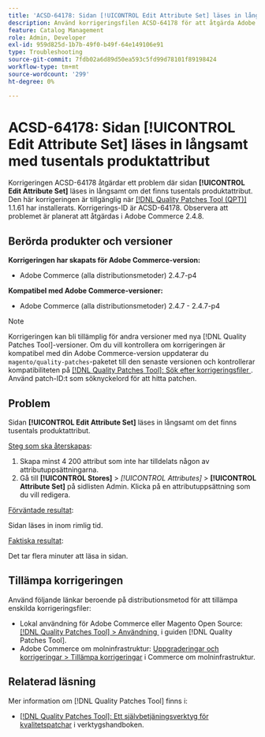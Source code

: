 ```yaml
---
title: 'ACSD-64178: Sidan [!UICONTROL Edit Attribute Set] läses in långsamt med tusentals produktattribut'
description: Använd korrigeringsfilen ACSD-64178 för att åtgärda Adobe Commerce-problemet där sidan [!UICONTROL Edit Attribute Set] läses in långsamt om det finns tusentals produktattribut.
feature: Catalog Management
role: Admin, Developer
exl-id: 959d825d-1b7b-49f0-b49f-64e149106e91
type: Troubleshooting
source-git-commit: 7fdb02a6d89d50ea593c5fd99d78101f89198424
workflow-type: tm+mt
source-wordcount: '299'
ht-degree: 0%

---
```


# ACSD-64178: Sidan [!UICONTROL Edit Attribute Set] läses in långsamt med tusentals produktattribut

Korrigeringen ACSD-64178 åtgärdar ett problem där sidan **[!UICONTROL Edit Attribute Set]** läses in långsamt om det finns tusentals produktattribut. Den här korrigeringen är tillgänglig när [[!DNL Quality Patches Tool (QPT)]](/help/tools/quality-patches-tool/quality-patches-tool-to-self-serve-quality-patches.md) 1.1.61 har installerats. Korrigerings-ID är ACSD-64178. Observera att problemet är planerat att åtgärdas i Adobe Commerce 2.4.8.

## Berörda produkter och versioner

**Korrigeringen har skapats för Adobe Commerce-version:**

* Adobe Commerce (alla distributionsmetoder) 2.4.7-p4

**Kompatibel med Adobe Commerce-versioner:**

* Adobe Commerce (alla distributionsmetoder) 2.4.7 - 2.4.7-p4

>[!NOTE]
>
>Korrigeringen kan bli tillämplig för andra versioner med nya [!DNL Quality Patches Tool]-versioner. Om du vill kontrollera om korrigeringen är kompatibel med din Adobe Commerce-version uppdaterar du `magento/quality-patches`-paketet till den senaste versionen och kontrollerar kompatibiliteten på [[!DNL Quality Patches Tool]: Sök efter korrigeringsfiler &#x200B;](https://experienceleague.adobe.com/tools/commerce-quality-patches/index.html?lang=sv-SE). Använd patch-ID:t som söknyckelord för att hitta patchen.

## Problem

Sidan **[!UICONTROL Edit Attribute Set]** läses in långsamt om det finns tusentals produktattribut.

<u>Steg som ska återskapas</u>:

1. Skapa minst 4 200 attribut som inte har tilldelats någon av attributuppsättningarna.
1. Gå till **[!UICONTROL Stores]** > *[!UICONTROL Attributes]* > **[!UICONTROL Attribute Set]** på sidlisten Admin. Klicka på en attributuppsättning som du vill redigera.

<u>Förväntade resultat</u>:

Sidan läses in inom rimlig tid.

<u>Faktiska resultat</u>:

Det tar flera minuter att läsa in sidan.

## Tillämpa korrigeringen

Använd följande länkar beroende på distributionsmetod för att tillämpa enskilda korrigeringsfiler:

* Lokal användning för Adobe Commerce eller Magento Open Source: [[!DNL Quality Patches Tool] > Användning &#x200B;](/help/tools/quality-patches-tool/usage.md) i guiden [!DNL Quality Patches Tool].
* Adobe Commerce om molninfrastruktur: [Uppgraderingar och korrigeringar > Tillämpa korrigeringar](https://experienceleague.adobe.com/docs/commerce-cloud-service/user-guide/develop/upgrade/apply-patches.html?lang=sv-SE) i Commerce om molninfrastruktur.


## Relaterad läsning

Mer information om [!DNL Quality Patches Tool] finns i:

* [[!DNL Quality Patches Tool]: Ett självbetjäningsverktyg för kvalitetspatchar](/help/tools/quality-patches-tool/quality-patches-tool-to-self-serve-quality-patches.md) i verktygshandboken.
